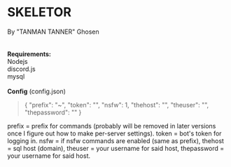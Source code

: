 # SKELETOR
By "TANMAN TANNER" Ghosen<br>
<br><br>
<b>Requirements:</b>
<br>Nodejs
<br>discord.js
<br>mysql
<br><br>
<b>Config</b>
(config.json)<br>
<blockquote>{
	"prefix": "~",
	"token": "",
	"nsfw": 1,
	"thehost": "",
	"theuser": "",
	"thepassword": ""
}
</blockquote>
prefix = prefix for commands (probably will be removed in later versions once I figure out how to make per-server settings). token = bot's token for logging in. nsfw = if nsfw commands are enabled (same as prefix), thehost = sql host (domain), theuser = your username for said host, thepassword = your username for said host.
